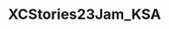 ---
title: XCStories23Jam_KSA
redirect_to: https://jamboard.google.com/d/1VwZ5e8oIOZlNp2rLi3-MQ8tDVaR-23bs8VqpDK-mkL0/edit?usp=share_link
redirect_from: 
  - /XCStories23Jam_KSA
  - /xcstories23jam_ksa
---